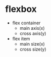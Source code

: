 # flexbox

- flex container
  - main axis(x)
  - cross axis(y)
- flex item
  - main size(x)
  - cross size(y)
